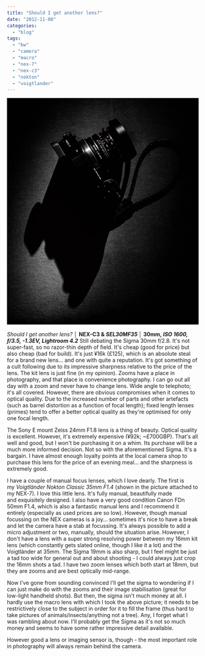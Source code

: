```yaml
---
title: "Should I get another lens?"
date: "2012-11-08"
categories: 
  - "blog"
tags: 
  - "bw"
  - "camera"
  - "macro"
  - "nex-7"
  - "nex-c3"
  - "nokton"
  - "voigtlander"
---
```


![DSC07349.jpg](/assets/images/e0944-dsc07349.jpg)

_Should I get another lens? │_ __NEX-C3 & _SEL30MF35_ │ 30mm, _ISO 1600, f/3.5, -1.3EV, Lightroom 4.2___ Still debating the Sigma 30mm f/2.8. It's not super-fast, so no razor-thin depth of field. It's cheap (good for price) but also cheap (bad for build). It's just ¥16k (£125), which is an absolute steal for a brand new lens... and one with quite a reputation. It's got something of a cult following due to its impressive sharpness relative to the price of the lens. The kit lens is just fine (in my opinion). Zooms have a place in photography, and that place is convenience photography. I can go out all day with a zoom and never have to change lens. Wide angle to telephoto; it's all covered. However, there are obvious compromises when it comes to optical quality. Due to the increased number of parts and other artefacts (such as barrel distortion as a function of focal length); fixed length lenses (primes) tend to offer a better optical quality as they're optimised for only one focal length.

The Sony E mount Zeiss 24mm F1.8 lens is a thing of beauty. Optical quality is excellent. However, it's extremely expensive (¥92k; ~£700GBP). That's all well and good, but I won't be purchasing it on a whim. Its purchase will be a much more informed decision. Not so with the aforementioned Sigma. It's a bargain. I have almost enough loyalty points at the local camera shop to purchase this lens for the price of an evening meal... and the sharpness is extremely good.

I have a couple of manual focus lenses, which I love dearly. The first is my _Voigtländer Nokton Classic 35mm F1.4_ (shown in the picture attached to my NEX-7). I love this little lens. It's fully manual, beautifully made and exquisitely designed. I also have a very good condition Canon FDn 50mm F1.4, which is also a fantastic manual lens and I recommend it entirely (especially as used prices are so low). However, though manual focussing on the NEX cameras is a joy... sometimes it's nice to have a break and let the camera have a stab at focussing. It's always possible to add a micro adjustment or two, manually, should the situation arise. However, I don't have a lens with a super strong resolving power between my 16mm kit lens (which constantly gets slated online, though I like it a lot) and the Voigtländer at 35mm. The Sigma 19mm is also sharp, but I feel might be just a tad too wide for general out and about shooting - I could always just crop the 16mm shots a tad. I have two zoom lenses which both start at 18mm, but they are zooms and are best optically mid-range.

Now I've gone from sounding convinced I'll get the sigma to wondering if I can just make do with the zooms and their image stabilisation (great for low-light handheld shots). But then, the sigma isn't much money at all. I hardly use the macro lens with which I took the above picture; it needs to be restrictively close to the subject in order for it to fill the frame (thus hard to take pictures of animals/insects/anything not a tree). Any, I forget what I was rambling about now. I'll probably get the Sigma as it's not so much money and seems to have some rather impressive detail available.

However good a lens or imaging sensor is, though - the most important role in photography will always remain behind the camera.
